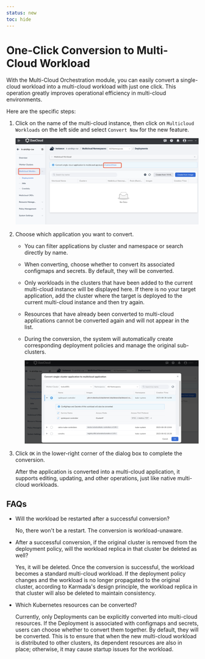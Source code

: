 ```yaml
---
status: new
toc: hide
---
```

# One-Click Conversion to Multi-Cloud Workload

With the Multi-Cloud Orchestration module, you can easily convert a single-cloud workload into a multi-cloud workload with just one click. This operation greatly improves operational efficiency in multi-cloud environments.

Here are the specific steps:

1. Click on the name of the multi-cloud instance, then click on `Multicloud Workloads` on the left side and select `Convert Now` for the new feature.

    ![Workloads](../images/promote01.png)

2. Choose which application you want to convert.

    - You can filter applications by cluster and namespace or search directly by name.
    - When converting, choose whether to convert its associated configmaps and secrets. By default, they will be converted.
    - Only workloads in the clusters that have been added to the current multi-cloud instance will be displayed here. If there is no your target application, add the cluster where the target is deployed to the current multi-cloud instance and then try again.
    - Resources that have already been converted to multi-cloud applications cannot be converted again and will not appear in the list.
    - During the conversion, the system will automatically create corresponding deployment policies and manage the original sub-clusters.

        ![Convert Application](../images/promote02.png)

3. Click `OK` in the lower-right corner of the dialog box to complete the conversion.

    After the application is converted into a multi-cloud application, it supports editing, updating, and other operations, just like native multi-cloud workloads.

## FAQs

- Will the workload be restarted after a successful conversion?

    No, there won't be a restart. The conversion is workload-unaware.

- After a successful conversion, if the original cluster is removed from the deployment policy, will the workload replica in that cluster be deleted as well?

    Yes, it will be deleted. Once the conversion is successful, the workload becomes a standard multi-cloud workload. If the deployment policy changes and the workload is no longer propagated to the original cluster, according to Karmada's design principle, the workload replica in that cluster will also be deleted to maintain consistency.

- Which Kubernetes resources can be converted?

    Currently, only Deployments can be explicitly converted into multi-cloud resources. If the Deployment is associated with configmaps and secrets, users can choose whether to convert them together. By default, they will be converted. This is to ensure that when the new multi-cloud workload is distributed to other clusters, its dependent resources are also in place; otherwise, it may cause startup issues for the workload.
